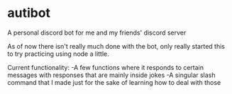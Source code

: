 # autibot
A personal discord bot for me and my friends' discord server

As of now there isn't really much done with the bot, only really started this to try practicing using node a little.

Current functionality:
-A few functions where it responds to certain messages with responses that are mainly inside jokes
-A singular slash command that I made just for the sake of learning how to deal with those